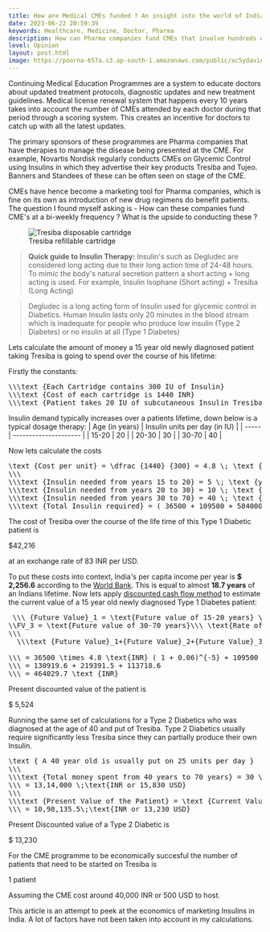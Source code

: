```yaml
---
title: How are Medical CMEs funded ? An insight into the world of Indian Pharma Marketing
date: 2023-06-22 20:59:39
keywords: Healthcare, Medicine, Doctor, Pharma
description: How can Pharma companies fund CMEs that involve hundreds of people and cost lakhs of rupees ? What is the upside ?
level: Opinion
layout: post.html
image: https://poorna-657a.s3.ap-south-1.amazonaws.com/public/ac5ydavieeqcqa3gnkcw.png
---
```


Continuing Medical Education Programmes are a system to educate doctors about updated treatment protocols, diagnostic updates and new treatment guidelines. Medical license renewal system that happens every 10 years takes into account the number of CMEs attended by each doctor during that period through a scoring system. This creates an incentive for doctors to catch up with all the latest updates.

The primary sponsors of these programmes are Pharma companies that have therapies to manage the disease being presented at the CME. For example, Novartis Nordisk regularly conducts CMEs on Glycemic Control using Insulins in which they advertise their key products Tresiba and Tujeo. Banners and Standees of these can be often seen on stage of the CME.

CMEs have hence become a marketing tool for Pharma companies, which is fine on its own as introduction of new drug regimens do benefit patients. The question I found myself asking is - How can these companies fund CME's at a bi-weekly frequency ? What is the upside to conducting these ?

<figure>
    <img  src="https://poorna-657a.s3.ap-south-1.amazonaws.com/public/ac5ydavieeqcqa3gnkcw.png" alt="Tresiba disposable cartridge" >
    <figcaption>
        Tresiba refillable cartridge
    </figcaption>
</figure>

> **Quick guide to Insulin Therapy:** Insulin's such as Degludec are considered long acting due to their long action time of 24-48 hours. To mimic the body's natural secretion pattern a short acting + long acting is used. For example, Insulin Isophane (Short acting) + Tresiba (Long Acting)

> Degludec is a long acting form of Insulin used for glycemic control in Diabetics. Human Insulin lasts only 20 minutes in the blood stream which is inadequate for people who produce low insulin (Type 2 Diabetes) or no insulin at all (Type 1 Diabetes)

Lets calculate the amount of money a 15 year old newly diagnosed patient taking Tresiba is going to spend over the course of his lifetime:

Firstly the constants:

<pre id="latex" >
\\\text {Each Cartridge contains 300 IU of Insulin}
\\\text {Cost of each cartridge is 1440 INR}
\\\text {Patient takes 20 IU of subcutaneous Insulin Tresiba currently}
</pre>

Insulin demand typically increases over a patients lifetime, down below is a typical dosage therapy:
| Age (in years) | Insulin units per day (in IU) |
| ----- | --------------------- |
| 15-20 | 20 |
| 20-30 | 30 |
| 30-70 | 40 |

Now lets calculate the costs

<pre id="latex">
\text {Cost per unit} = \dfrac {1440} {300} = 4.8 \; \text {INR}
\\\
\\\text {Insulin needed from years 15 to 20} = 5 \; \text {years} \cdot 365 \; \text {days} \cdot 20 \; \text{Units per day} = 36500 \; \text{Units}
\\\text {Insulin needed from years 20 to 30} = 10 \; \text {years} \cdot 365 \; \text {days} \cdot 30 \; \text {Units per day} = 109500 \; \text {Units}
\\\text {Insulin needed from years 30 to 70} = 40 \; \text {years} \cdot 365 \; \text {days} \cdot 40 \; \text {Units per day} = 584000 \; \text {Units}
\\\text {Total Insulin required} = ( 36500 + 109500 + 584000 ) \cdot 4.8 \;\text {INR} = 35,04,000 \;\text {INR or 42,216 USD}
</pre>

The cost of Tresiba over the course of the life time of this Type 1 Diabetic patient is <p class="text-3xl"> $42,216 </p>
at an exchange rate of 83 INR per USD.

To put these costs into context, India's per capita income per year is **$ 2,256.6** according to the [World Bank](https://data.worldbank.org/indicator/NY.GDP.PCAP.CD?end=2021&locations=IN&start=1996). This is equal to almost **18.7 years** of an Indians lifetime.
Now lets apply [discounted cash flow method](https://en.wikipedia.org/wiki/Discounted_cash_flow) to estimate the current value of a 15 year old newly diagnosed Type 1 Diabetes patient:

<pre id="latex">
 \\\ {Future Value}_1 = \text{Future value of 15-20 years} \\{Future Value}_2 = \text{Future value of 20-30 years} 
\\FV_3 = \text{Future value of 30-70 years}\\\ \text{Rate of discount annually} = 6\% 
\\\
  \\\text {Future Value}_1+{Future Value}_2+{Future Value}_3 = {Present Value}_1(1+d_t)^{-t} +{Present Value}_2(1+d_t)^{-t} +{Present Value}_3(1+d_t)^{-t}

\\\ = 36500 \times 4.8 \text{INR} ( 1 + 0.06)^{-5} + 109500 \times 4.8\text{INR} ( 1 + 0.06 )^{-15} + 584000 \times 4.8 \text{INR}( 1 + 0.06 )^{-55}
\\\ = 130919.6 + 219391.5 + 113718.6
\\\ = 464029.7 \text {INR}
</pre>

Present discounted value of the patient is 
<p class="text-3xl" >$ 5,524</p>

Running the same set of calculations for a Type 2 Diabetics who was diagnosed at the age of 40 and put of Tresiba. Type 2 Diabetics usually require significantly less Tresiba since they can partially produce their own Insulin.
<pre id="latex">
\text { A 40 year old is usually put on 25 units per day }
\\\
\\\text {Total money spent from 40 years to 70 years} = 30 \;\text{years} \times 365 \;\text{days} \times 25 \;\text{Units} \times 4.8 \;\text{INR}
\\\ = 13,14,000 \;\text{INR or 15,830 USD}
\\\
\\\text {Present Value of the Patient} = \text {Current Value} \times ( 1 + 0.006 )^{-30}
\\\ = 10,98,135.5\;\text{INR or 13,230 USD}
</pre>

Present Discounted value of a Type 2 Diabetic is <p class="text-2xl" >$ 13,230</p>

For the CME programme to be economically succesful the number of patients that need to be started on Tresiba is <p class="text-3xl font-bold bg-red-200 border-b-4 border-solid border-red-500 inline-block p-2 m-0" >1 patient</p>

Assuming the CME cost around 40,000 INR or 500 USD to host.


This article is an attempt to peek at the economics of marketing Insulins in India. A lot of factors have not been taken into account in my calculations.

<link rel="stylesheet" href="https://cdn.jsdelivr.net/npm/katex@0.16.7/dist/katex.min.css" integrity="sha384-3UiQGuEI4TTMaFmGIZumfRPtfKQ3trwQE2JgosJxCnGmQpL/lJdjpcHkaaFwHlcI" crossorigin="anonymous">
<script src="https://cdn.jsdelivr.net/npm/katex@0.16.7/dist/katex.min.js" integrity="sha384-G0zcxDFp5LWZtDuRMnBkk3EphCK1lhEf4UEyEM693ka574TZGwo4IWwS6QLzM/2t" crossorigin="anonymous"></script>
<script>
document.querySelectorAll("#latex").forEach((el) => {
    el.innerHTML = katex.renderToString(el.innerHTML, {
    throwOnError: false,
    });
});
</script>
